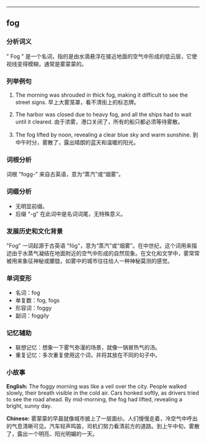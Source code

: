 
---------------
## fog
### 分析词义
" Fog " 是一个名词，指的是由水滴悬浮在接近地面的空气中形成的低云层，它使视线变得模糊，通常是雾蒙蒙的。

### 列举例句
1. The morning was shrouded in thick fog, making it difficult to see the street signs.
   早上大雾笼罩，看不清街上的标志牌。

2. The harbor was closed due to heavy fog, and all the ships had to wait until it cleared.
   由于浓雾，港口关闭了，所有的船只都必须等待雾散。

3. The fog lifted by noon, revealing a clear blue sky and warm sunshine.
   到中午时分，雾散了，露出晴朗的蓝天和温暖的阳光。

### 词根分析
词根 "fogg-" 来自古英语，意为“蒸汽”或“烟雾”。

### 词缀分析
- 无明显前缀。
- 后缀 "-g" 在此词中是名词词尾，无特殊意义。

### 发展历史和文化背景
"Fog" 一词起源于古英语 "fōg"，意为“蒸汽”或“烟雾”。在中世纪，这个词用来描述由于水蒸气凝结在地面附近的空气中形成的自然现象。在文化和文学中，雾常常被用来象征神秘或朦胧，如雾中的城市往往给人一种神秘莫测的感觉。

### 单词变形
- 名词：fog
- 单复数：fog, fogs
- 形容词：foggy
- 副词：foggily

### 记忆辅助
- 联想记忆：想象一下雾气弥漫的场景，就像一锅冒热气的汤。
- 重复记忆：多次重复使用这个词，并将其放在不同的句子中。

### 小故事
**English:**
The foggy morning was like a veil over the city. People walked slowly, their breath visible in the cold air. Cars honked softly, as drivers tried to see the road ahead. By mid-morning, the fog had lifted, revealing a bright, sunny day.

**Chinese:**
雾蒙蒙的早晨就像城市披上了一层面纱。人们慢慢走着，冷空气中呼出的气息清晰可见。汽车轻声鸣笛，司机们努力看清前方的道路。到上午中旬，雾散了，露出一个明亮、阳光明媚的一天。

